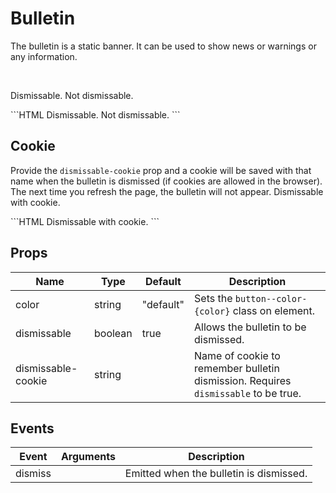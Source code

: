 # Bulletin

The bulletin is a static banner. It can be used to show news or warnings or any information.

<br/>

<FLBulletin>Dismissable.</FLBulletin>
<FLBulletin :dismissable="false" color="green">Not dismissable.</FLBulletin>

<SourceCode>
```HTML
<FLBulletin>Dismissable.</FLBulletin>
<FLBulletin :dismissable="false" color="green">Not dismissable.</FLBulletin>
```
</SourceCode>

## Cookie

Provide the `dismissable-cookie` prop and a cookie will be saved with that name when the bulletin is dismissed (if cookies are allowed in the browser). The next time you refresh the page, the bulletin will not appear.
<FLBulletin color="green" dismissable-cookie="my-cookie">Dismissable with cookie.</FLBulletin>

<SourceCode>
```HTML
<FLBulletin
  color="green"
  dismissable-cookie="my-cookie"
>
  Dismissable with cookie.
</FLBulletin>
```
</SourceCode>

## Props

<div class="prop_table">

| Name               | Type           | Default          | Description                                                                               |
| ------------------ | -------------- | ---------------- | ----------------------------------------------------------------------------------------- |
| color              | <T>string</T>  | <D>"default"</D> | Sets the `button--color-{color}` class on element.                                        |
| dismissable        | <T>boolean</T> | <T>true</T>      | Allows the bulletin to be dismissed.                                                      |
| dismissable-cookie | <T>string</T>  |                  | Name of cookie to remember bulletin dismission. Requires `dismissable` to be <T>true</T>. |

</div>

## Events

<div class="event_table">

| Event   | Arguments | Description                             |
| ------- | --------- | --------------------------------------- |
| dismiss |           | Emitted when the bulletin is dismissed. |

</div>

<style lang="scss" scoped>
.bulletin {
  margin-top: 8px;
  &.bulletin--color-green {
    background-color: #10b877;
  }
}
</style>
